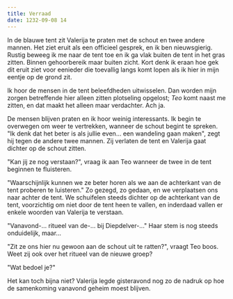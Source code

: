 ```yaml
---
title: Verraad
date: 1232-09-08 14
---
```

In de blauwe tent zit Valerija te praten met de schout en twee andere mannen. Het ziet eruit als een officieel gesprek, en ik ben nieuwsgierig. Rustig beweeg ik me naar de tent toe en ik ga vlak buiten de tent in het gras zitten. Binnen gehoorbereik maar buiten zicht. Kort denk ik eraan hoe gek dit eruit ziet voor eenieder die toevallig langs komt lopen als ik hier in mijn eentje op de grond zit. 

Ik hoor de mensen in de tent beleefdheden uitwisselen. Dan worden mijn zorgen betreffende hier alleen zitten plotseling opgelost; *Teo* komt naast me zitten, en dat maakt het alleen maar verdachter. Ach ja.

De mensen blijven praten en ik hoor weinig interessants. Ik begin te overwegen om weer te vertrekken, wanneer de schout begint te spreken. "Ik denk dat het beter is als jullie even… een wandeling gaan maken", zegt hij tegen de andere twee mannen. Zij verlaten de tent en Valerija gaat dichter op de schout zitten.

"Kan jij ze nog verstaan?", vraag ik aan Teo wanneer de twee in de tent beginnen te fluisteren.

"Waarschijnlijk kunnen we ze beter horen als we aan de achterkant van de tent proberen te luisteren."
Zo gezegd, zo gedaan, en we verplaatsen ons naar achter de tent. We schuifelen steeds dichter op de achterkant van de tent, voorzichtig om niet door de tent heen te vallen, en inderdaad vallen er enkele woorden van Valerija te verstaan. 

"Vanavond-... ritueel van de-... bij Diepdelver-..." Haar stem is nog steeds onduidelijk, maar…

"Zit ze ons hier nu gewoon aan de schout uit te ratten?", vraagt Teo boos. Weet zij ook over het ritueel van de nieuwe groep? 

"Wat bedoel je?"


Het kan toch bijna niet? Valerija legde gisteravond nog zo de nadruk op hoe de samenkoming vanavond geheim moest blijven. 

